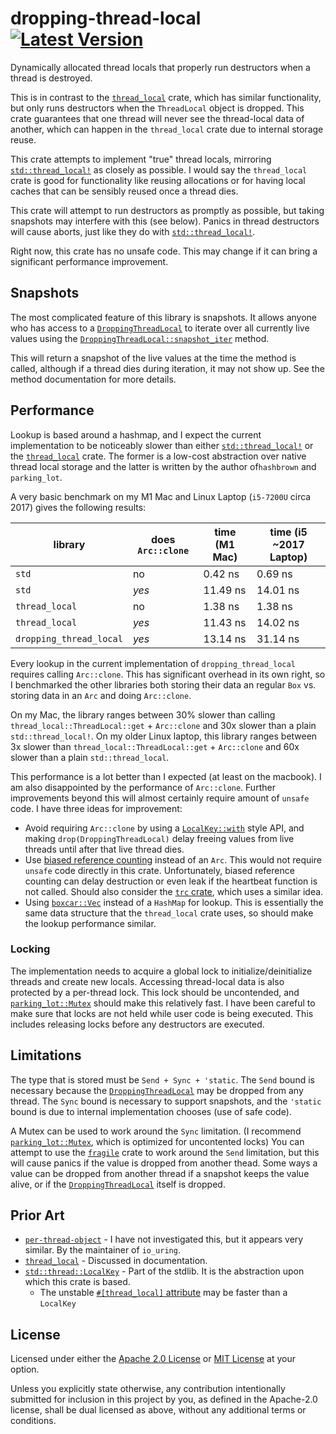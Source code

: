 # dropping-thread-local [![Latest Version]][crates.io]

[Latest Version]: https://img.shields.io/crates/v/dropping-thread-local.svg
[crates.io]: https://crates.io/crates/dropping-thread-local
<!-- cargo-rdme start -->

Dynamically allocated thread locals that properly run destructors when a thread is destroyed.

This is in contrast to the [`thread_local`] crate, which has similar functionality,
but only runs destructors when the `ThreadLocal` object is dropped.
This crate guarantees that one thread will never see the thread-local data of another,
which can happen in the `thread_local` crate due to internal storage reuse.

This crate attempts to implement "true" thread locals,
mirroring [`std::thread_local!`] as closely as possible.
I would say the `thread_local` crate is good for functionality like reusing allocations
or for having local caches that can be sensibly reused once a thread dies.

This crate will attempt to run destructors as promptly as possible,
but taking snapshots may interfere with this (see below).
Panics in thread destructors will cause aborts, just like they do with [`std::thread_local!`].

Right now, this crate has no unsafe code.
This may change if it can bring a significant performance improvement.

## Snapshots
The most complicated feature of this library is snapshots.
It allows anyone who has access to a [`DroppingThreadLocal`] to iterate over all currently live
values using the [`DroppingThreadLocal::snapshot_iter`] method.

This will return a snapshot of the live values at the time the method is called,
although if a thread dies during iteration, it may not show up.
See the method documentation for more details.

## Performance
Lookup is based around a hashmap, and I expect the current implementation to be noticeably slower than either [`std::thread_local!`] or the [`thread_local`] crate.
The former is a low-cost abstraction over native thread local storage and the latter is written by the author of`hashbrown` and `parking_lot`.

A very basic benchmark on my M1 Mac and Linux Laptop (`i5-7200U` circa 2017) gives the following results:

| library                 | does `Arc::clone` | time (M1 Mac) | time (i5 ~2017 Laptop)    |
|-------------------------|-------------------|---------------|---------------------------|
| `std`                   | no                |  0.42 ns      |  0.69 ns                  |
| `std`                   | *yes*             | 11.49 ns      | 14.01 ns                  |
| `thread_local`          | no                |  1.38 ns      |  1.38 ns                  |
| `thread_local`          | *yes*             | 11.43 ns      | 14.02 ns                  |
| `dropping_thread_local` | *yes*             | 13.14 ns      | 31.14 ns                  |

Every lookup in the current implementation of `dropping_thread_local` requires calling `Arc::clone`.
This has significant overhead in its own right, so I benchmarked the other libraries both storing their data an regular `Box` vs. storing data in an `Arc` and doing `Arc::clone`.

On my Mac, the library ranges between 30% slower than calling `thread_local::ThreadLocal::get` + `Arc::clone` and 30x slower than a plain `std::thread_local!`. On my older Linux laptop, this library ranges between 3x slower than `thread_local::ThreadLocal::get` + `Arc::clone` and 60x slower than a plain `std::thread_local`.

This performance is a lot better than I expected (at least on the macbook). I am also disappointed by the performance of `Arc::clone`. Further improvements beyond this will almost certainly require amount of `unsafe` code. I have three ideas for improvement:

- Avoid requiring `Arc::clone` by using a [`LocalKey::with`] style API, and making `drop(DroppingThreadLocal)` delay freeing values from live threads until after that live thread dies.
- Use [biased reference counting] instead of an `Arc`. This would not require `unsafe` code directly in this crate. Unfortunately, biased reference counting can delay destruction or even leak if the heartbeat function is not called. Should also consider the [`trc` crate], which uses a similar idea.
- Using [`boxcar::Vec`] instead of a `HashMap` for lookup. This is essentially the same data structure that the `thread_local` crate uses, so should make the lookup performance similar.

[biased reference counting]: https://dl.acm.org/doi/10.1145/3243176.3243195
[`LocalKey::with`]: https://doc.rust-lang.org/std/thread/struct.LocalKey.html#method.with
[`boxcar::Vec`]: https://docs.rs/boxcar/0.2.13/boxcar/struct.Vec.html
[`trc` crate]: https://github.com/ericlbuehler/trc

### Locking
The implementation needs to acquire a global lock to initialize/deinitialize threads and create new locals.
Accessing thread-local data is also protected by a per-thread lock.
This lock should be uncontended, and [`parking_lot::Mutex`] should make this relatively fast.
I have been careful to make sure that locks are not held while user code is being executed.
This includes releasing locks before any destructors are executed.

## Limitations
The type that is stored must be `Send + Sync + 'static`.
The `Send` bound is necessary because the [`DroppingThreadLocal`] may be dropped from any thread.
The `Sync` bound is necessary to support snapshots,
and the `'static` bound is due to internal implementation chooses (use of safe code).

A Mutex can be used to work around the `Sync` limitation.
(I recommend [`parking_lot::Mutex`], which is optimized for uncontented locks)
You can attempt to use the [`fragile`] crate to work around the `Send` limitation,
but this will cause panics if the value is dropped from another thead.
Some ways a value can be dropped from another thread if a snapshot keeps the value alive,
or if the [`DroppingThreadLocal`] itself is dropped.

[`thread_local`]: https://docs.rs/thread_local/1.1/thread_local/
[`fragile`]: https://docs.rs/fragile/2/fragile/

<!-- cargo-rdme end -->

<!-- cargo inline doc references -->
[`std::thread_local!`]: https://doc.rust-lang.org/std/macro.thread_local.html
[`parking_lot::Mutex`]: https://docs.rs/parking_lot/latest/parking_lot/type.Mutex.html
[`DroppingThreadLocal`]: https://docs.rs/dropping-thread-local/latest/dropping-thread-local/struct.DroppingThreadLocal.html
[`DroppingThreadLocal::snapshot_iter`]: https://docs.rs/dropping-thread-local/latest/dropping-thread-local/struct.DroppingThreadLocal.html#method.snapshot_iter

## Prior Art
- [`per-thread-object`](https://github.com/quininer/per-thread-object) - I have not investigated this, but it appears very similar. By the maintainer of `io_uring`.
- [`thread_local`](https://github.com/Amanieu/thread_local-rs) - Discussed in documentation.
- [`std::thread::LocalKey`](https://doc.rust-lang.org/std/thread/struct.LocalKey.html) - Part of the stdlib. It is the abstraction upon which this crate is based.
   - The unstable [`#[thread_local]` attribute](https://github.com/rust-lang/rust/issues/29594) may be faster than a `LocalKey`

## License
Licensed under either the [Apache 2.0 License](./LICENSE-APACHE.txt) or [MIT License](./LICENSE-MIT.txt) at your option.

Unless you explicitly state otherwise, any contribution intentionally submitted for inclusion in this project by you, as defined in the Apache-2.0 license, shall be dual licensed as above, without any additional terms or conditions.
